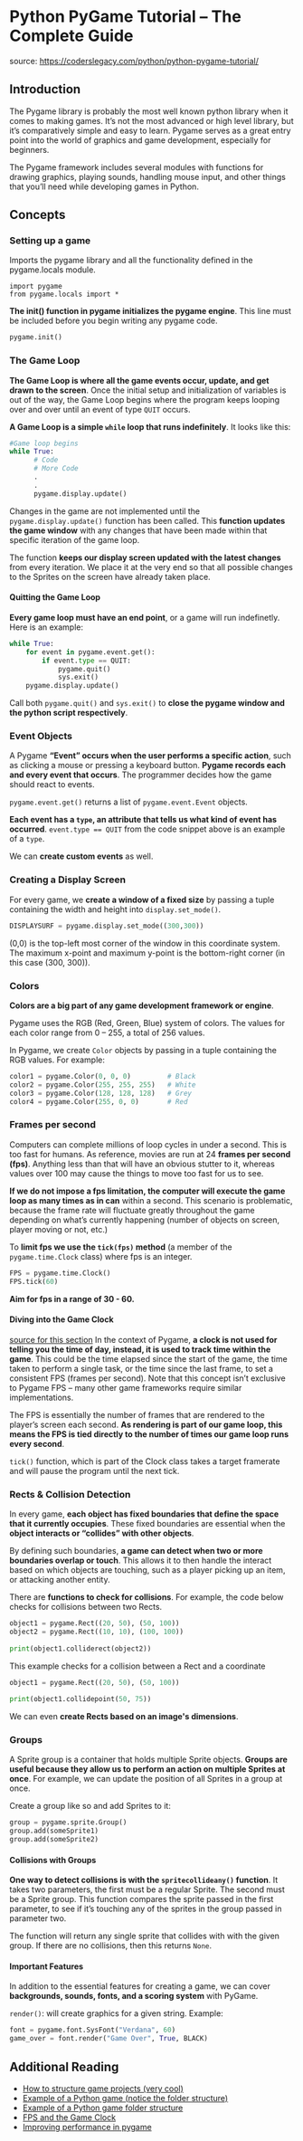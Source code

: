 # Python PyGame Tutorial – The Complete Guide
source: https://coderslegacy.com/python/python-pygame-tutorial/

## Introduction
The Pygame library is probably the most well known python library when it comes to making games. It’s not the most advanced or high level library, but it’s comparatively simple and easy to learn. Pygame serves as a great entry point into the world of graphics and game development, especially for beginners.

The Pygame framework includes several modules with functions for drawing graphics, playing sounds, handling mouse input, and other things that you’ll need while developing games in Python.

## Concepts

### Setting up a game

Imports the pygame library and all the functionality defined in the pygame.locals module.

```
import pygame
from pygame.locals import *
```

**The init() function in pygame initializes the pygame engine**. This line must be included before you begin writing any pygame code.

```python
pygame.init()
```

### The Game Loop
**The Game Loop is where all the game events occur, update, and get drawn to the screen**. Once the initial setup and initialization of variables is out of the way, the Game Loop begins where the program keeps looping over and over until an event of type `QUIT` occurs.

**A Game Loop is a simple `while` loop that runs indefinitely**. It looks like this:

```python
#Game loop begins
while True:
      # Code
      # More Code
      .
      .
      pygame.display.update()
```

Changes in the game are not implemented until the `pygame.display.update()` function has been called. This **function updates the game window** with any changes that have been made within that specific iteration of the game loop. 

The function **keeps our display screen updated with the latest changes** from every iteration. We place it at the very end so that all possible changes to the Sprites on the screen have already taken place.

#### Quitting the Game Loop
**Every game loop must have an end point**, or a game will run indefinetly. Here is an example:

```python
while True:
    for event in pygame.event.get():
        if event.type == QUIT:
            pygame.quit()
            sys.exit()
    pygame.display.update()
```

Call both `pygame.quit()` and `sys.exit()` to **close the pygame window and the python script respectively**.

### Event Objects
A Pygame **“Event” occurs when the user performs a specific action**, such as clicking a mouse or pressing a keyboard button. **Pygame records each and every event that occurs**. The programmer decides how the game should react to events.

`pygame.event.get()` returns a list of `pygame.event.Event` objects.

**Each event has a `type`, an attribute that tells us what kind of event has occurred**. `event.type == QUIT` from the code snippet above is an example of a `type`.

We can **create custom events** as well.

### Creating a Display Screen
For every game, we **create a window of a fixed size** by passing a tuple containing the width and height into `display.set_mode()`.

```python
DISPLAYSURF = pygame.display.set_mode((300,300))
```

(0,0) is the top-left most corner of the window in this coordinate system. The maximum x-point and maximum y-point is the bottom-right corner (in this case (300, 300)).

### Colors
**Colors are a big part of any game development framework or engine**.

Pygame uses the RGB (Red, Green, Blue) system of colors. The values for each color range from 0 – 255, a total of 256 values.

In Pygame, we create `Color` objects by passing in a tuple containing the RGB values. For example:

```python
color1 = pygame.Color(0, 0, 0)         # Black
color2 = pygame.Color(255, 255, 255)   # White
color3 = pygame.Color(128, 128, 128)   # Grey
color4 = pygame.Color(255, 0, 0)       # Red
```

### Frames per second
Computers can complete millions of loop cycles in under a second. This is too fast for humans. As reference, movies are run at 24 **frames per second (fps)**. Anything less than that will have an obvious stutter to it, whereas values over 100 may cause the things to move too fast for us to see.

**If we do not impose a fps limitation, the computer will execute the game loop as many times as in can** within a second. This scenario is problematic, because the frame rate will fluctuate greatly throughout the game depending on what’s currently happening (number of objects on screen, player moving or not, etc.)

To **limit fps we use the `tick(fps)` method** (a member of the `pygame.time.Clock` class) where fps is an integer.

```python
FPS = pygame.time.Clock()
FPS.tick(60)
```

**Aim for fps in a range of 30 - 60.**

#### Diving into the Game Clock
[source for this section](https://gamedevacademy.org/pygame-fps-tutorial/)
In the context of Pygame, **a clock is not used for telling you the time of day, instead, it is used to track time within the game**.  This could be the time elapsed since the start of the game, the time taken to perform a single task, or the time since the last frame, to set a consistent FPS (frames per second). Note that this concept isn’t exclusive to Pygame FPS – many other game frameworks require similar implementations.

The FPS is essentially the number of frames that are rendered to the player’s screen each second. **As rendering is part of our game loop, this means the FPS is tied directly to the number of times our game loop runs every second**.

`tick()` function, which is part of the Clock class takes a target framerate and will pause the program until the next tick.

### Rects & Collision Detection
In every game, **each object has fixed boundaries that define the space that it currently occupies**. These fixed boundaries are essential when the **object interacts or “collides” with other objects**.

By defining such boundaries, **a game can detect when two or more boundaries overlap or touch**. This allows it to then handle the interact based on which objects are touching, such as a player picking up an item, or attacking another entity.

There are **functions to check for collisions**. For example, the code below checks for collisions between two Rects.

```python
object1 = pygame.Rect((20, 50), (50, 100))
object2 = pygame.Rect((10, 10), (100, 100))
 
print(object1.colliderect(object2))
```

This example checks for a collision between a Rect and a coordinate
```python
object1 = pygame.Rect((20, 50), (50, 100))
 
print(object1.collidepoint(50, 75))
```

We can even **create Rects based on an image's dimensions**.

### Groups
A Sprite group is a container that holds multiple Sprite objects. **Groups are useful because they allow us to perform an action on multiple Sprites at once**. For example, we can update the position of all Sprites in a group at once.

Create a group like so and add Sprites to it:
```python
group = pygame.sprite.Group()
group.add(someSprite1)
group.add(someSprite2)
```

#### Collisions with Groups
**One way to detect collisions is with the `spritecollideany()` function**.
It takes two parameters, the first must be a regular Sprite. The second must be a Sprite group. This function compares the sprite passed in the first parameter, to see if it’s touching any of the sprites in the group passed in parameter two.

The function will return any single sprite that collides with with the given group. If there are no collisions, then this returns `None`.

#### Important Features
In addition to the essential features for creating a game, we can cover **backgrounds, sounds, fonts, and a scoring system** with PyGame.

`render()`: will create graphics for a given string. Example:

```python
font = pygame.font.SysFont("Verdana", 60)
game_over = font.render("Game Over", True, BLACK)
```

## Additional Reading
* [How to structure game projects (very cool)](https://joshanthony.info/2021/12/06/how-i-structure-my-game-projects/)
* [Example of a Python game (notice the folder structure)](https://github.com/Mekire/pygame-mutiscene-template-with-movie/tree/master)
* [Example of a Python game folder structure](https://python-forum.io/thread-6431.html)
* [FPS and the Game Clock](https://gamedevacademy.org/pygame-fps-tutorial/)
* [Improving performance in pygame](https://coderslegacy.com/improving-speed-performance-in-pygame/)